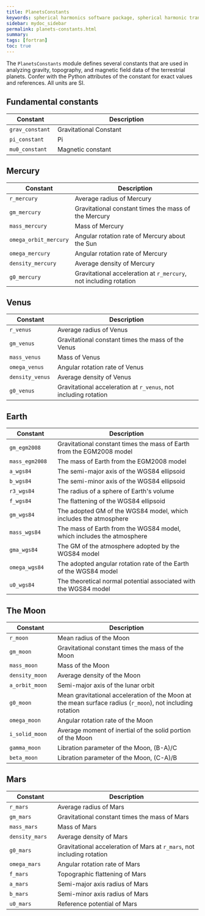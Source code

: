 ```yaml
---
title: PlanetsConstants
keywords: spherical harmonics software package, spherical harmonic transform, legendre functions, multitaper spectral analysis, fortran, Python, gravity, magnetic field
sidebar: mydoc_sidebar
permalink: planets-constants.html
summary:
tags: [fortran]
toc: true
---
```


<style>
table:nth-of-type(n) {
    display:table;
    width:100%;
}
table:nth-of-type(n) th:nth-of-type(2) {
    width:75%;
}
</style>

The `PlanetsConstants` module defines several constants that are used in analyzing gravity, topography, and magnetic field data of the terrestrial planets. Confer with the Python attributes of the constant for exact values and references. All units are SI. 

## Fundamental constants

| Constant | Description |
| -------- | ----------- |
| `grav_constant` | Gravitational Constant |
| `pi_constant` | Pi |
| `mu0_constant` | Magnetic constant |

## Mercury

| Constant | Description |
| -------- | ----------- |
| `r_mercury` | Average radius of Mercury |
| `gm_mercury` | Gravitational constant times the mass of the Mercury |
| `mass_mercury` | Mass of Mercury |
| `omega_orbit_mercury` | Angular rotation rate of Mercury about the Sun |
| `omega_mercury` | Angular rotation rate of Mercury |
| `density_mercury` | Average density of Mercury |
| `g0_mercury` | Gravitational acceleration at `r_mercury`, not including rotation |

## Venus

| Constant | Description |
| -------- | ----------- |
| `r_venus` | Average radius of Venus |
| `gm_venus` | Gravitational constant times the mass of the Venus |
| `mass_venus` | Mass of Venus |
| `omega_venus` | Angular rotation rate of Venus |
| `density_venus` | Average density of Venus |
| `g0_venus` | Gravitational acceleration at `r_venus`, not including rotation |

## Earth

| Constant | Description |
| -------- | ----------- |
| `gm_egm2008` | Gravitational constant times the mass of Earth from the EGM2008 model |
| `mass_egm2008` | The mass of Earth from the EGM2008 model |
| `a_wgs84` | The semi-major axis of the WGS84 ellipsoid |
| `b_wgs84` | The semi-minor axis of the WGS84 ellipsoid |
| `r3_wgs84` | The radius of a sphere of Earth's volume |
| `f_wgs84` | The flattening of the WGS84 ellipsoid |
| `gm_wgs84` | The adopted GM of the WGS84 model, which includes the atmosphere |
| `mass_wgs84` | The mass of Earth from the WGS84 model, which includes the atmosphere |
| `gma_wgs84` | The GM of the atmosphere adopted by the WGS84 model |
| `omega_wgs84` | The adopted angular rotation rate of the Earth of the WGS84 model |
| `u0_wgs84` | The theoretical normal potential associated with the WGS84 model |

## The Moon

| Constant | Description |
| -------- | ----------- |
| `r_moon` | Mean radius of the Moon |
| `gm_moon` | Gravitational constant times the mass of the Moon |
| `mass_moon` | Mass of the Moon |
| `density_moon` | Average density of the Moon |
| `a_orbit_moon` | Semi-major axis of the lunar orbit |
| `g0_moon` | Mean gravitational acceleration of the Moon at the mean surface radius (`r_moon`), not including rotation |
| `omega_moon` | Angular rotation rate of the Moon |
| `i_solid_moon` | Average moment of inertial of the solid portion of the Moon |
| `gamma_moon` | Libration parameter of the Moon, (B-A)/C |
| `beta_moon` | Libration parameter of the Moon, (C-A)/B |

## Mars

| Constant | Description |
| -------- | ----------- |
| `r_mars` |  Average radius of Mars |
| `gm_mars` | Gravitational constant times the mass of Mars |
| `mass_mars` | Mass of Mars |
| `density_mars` | Average density of Mars |
| `g0_mars` | Gravitational acceleration of Mars at `r_mars`, not including rotation |
| `omega_mars` | Angular rotation rate of Mars |
| `f_mars` | Topographic flattening of Mars |
| `a_mars` | Semi-major axis radius of Mars |
| `b_mars` | Semi-minor axis radius of Mars |
| `u0_mars` | Reference potential of Mars |
